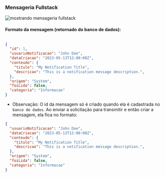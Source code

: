 ### Mensageria Fullstack

![mostrando mensageria fullstack](https://github.com/matefs/MENSAGERIA-FULLSTACK/assets/30128774/6eada3ec-7a8b-4504-ab56-86bfbccc9c1c)

#### Formato da mensagem (retornado do banco de dados): 
```json 

{
  "id": 1,
  "usuarioNotificacao": "John Doe",
  "dataCriacao": "2023-05-13T12:00:00Z",
  "conteudo": {
    "titulo": "My Notification Title",
    "descricao": "This is a notification message description.",
  },
  "origem": "System",
  "foiLida": false,
  "categoria": "Informacao"
}

```

- Observação: O id da mensagem só é criado quando ela é cadastrada no `banco de dados`. Ao enviar a solicitação para transmitir e então criar a mensagem, ela fica no formato: 

```json
{
  "usuarioNotificacao": "John Doe",
  "dataCriacao": "2023-05-13T12:00:00Z",
  "conteudo": {
    "titulo": "My Notification Title",
    "descricao": "This is a notification message description.",
  },
  "origem": "System",
  "foiLida": false,
  "categoria": "Informacao"
}

```
